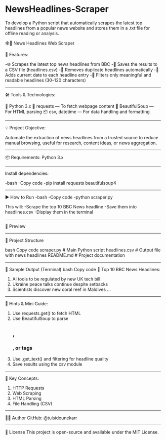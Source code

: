 # NewsHeadlines-Scraper
To develop a Python script that automatically scrapes the latest top headlines from a popular news website and stores them in a .txt file for offline reading or analysis. 


🕸️📝 News Headlines Web Scraper

🚀 Features: 

-🌐 Scrapes the latest top news headlines from BBC
-📄 Saves the results to a CSV file (headlines.csv)
-🔁 Removes duplicate headlines automatically
-📅 Adds current date to each headline entry
-🧠 Filters only meaningful and readable headlines (30–120 characters)

---

🛠️ Tools & Technologies:

🐍 Python 3.x
🔗 requests — To fetch webpage content
🍲 BeautifulSoup — For HTML parsing
📦 csv, datetime — For data handling and formatting

---

💡 Project Objective:

Automate the extraction of news headlines from a trusted source to reduce manual browsing, useful for research, content ideas, or news aggregation.

---

📦 Requirements:
Python 3.x

---

Install dependencies:

-bash
-Copy code
-pip install requests beautifulsoup4

---

▶ How to Run
-bash
-Copy code
-python scraper.py

This will:
-Scrape the top 10 BBC News headline
-Save them into headlines.csv
-Display them in the terminal

---

 📸 Preview


---

📂 Project Structure

bash
Copy code
scraper.py        # Main Python script
headlines.csv     # Output file with news headlines
README.md         # Project documentation

---
📝 Sample Output (Terminal)
bash
Copy code
📰 Top 10 BBC News Headlines:

1. AI tools to be regulated by new UK tech bill
2. Ukraine peace talks continue despite setbacks
3. Scientists discover new coral reef in Maldives
...

---

🎯 Hints & Mini Guide:

1. Use requests.get() to fetch HTML
2. Use BeautifulSoup to parse <h2>, <h3>, or <a> tags
3. Use .get_text() and filtering for headline quality
4. Save results using the csv module

---

🔑 Key Concepts:

1. HTTP Requests
2. Web Scraping
3. HTML Parsing
4. File Handling (CSV)

 ---

👩‍💻 Author
GitHub: @tulsidounekarr

 ---

📄 License
This project is open-source and available under the MIT License.
